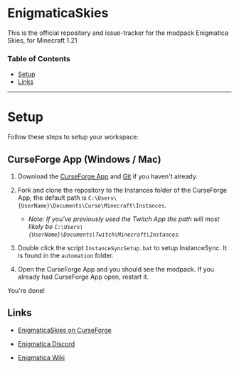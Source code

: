 # EnigmaticaSkies

This is the official repository and issue-tracker for the modpack Enigmatica Skies, for Minecraft 1.21

### Table of Contents

-   [Setup](#setup)
-   [Links](#links)

<hr></hr>

# Setup

Follow these steps to setup your workspace:

## CurseForge App (Windows / Mac)

1. Download the [CurseForge App](https://curseforge.overwolf.com/) and [Git](https://git-scm.com/downloads) if you haven't already.
2. Fork and clone the repository to the Instances folder of the CurseForge App, the default path is `C:\Users\{UserName}\Documents\Curse\Minecraft\Instances`.

    - _Note: If you've previously used the Twitch App the path will most likely be `C:\Users\{UserName}\Documents\Twitch\Minecraft\Instances`._

3. Double click the script `InstanceSyncSetup.bat` to setup InstanceSync. It is found in the `automation` folder.
4. Open the CurseForge App and you should see the modpack. If you already had CurseForge App open, restart it.

You're done!

## Links

-   [EnigmaticaSkies on CurseForge](https://www.curseforge.com/minecraft/modpacks/enigmatic-skies)

-   [Enigmatica Discord](https://discord.gg/enigmatica)

-   [Enigmatica Wiki](https://wiki.enigmatica.net/)

